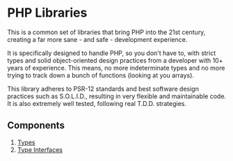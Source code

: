# PHP Libraries

This is a common set of libraries that bring PHP into the 21st century, creating a far more sane - and safe - development experience.

It is specifically designed to handle PHP, so you don't have to, with strict types and solid object-oriented design practices from a developer with 10+ years of experience. This means, no more indeterminate types and no more trying to track down a bunch of functions (looking at you arrays).

This library adheres to PSR-12 standards and best software design practices such as S.O.L.I.D., resulting in very flexible and maintainable code. It is also extremely well tested, following real T.D.D. strategies.

## Components

1. [Types](./src/Type)
2. [Type Interfaces](./src/TypeInterface)